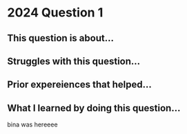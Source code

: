 # 2024 Question 1

## This question is about...


## Struggles with this question...

## Prior expereiences that helped...

## What I learned by doing this question...



bina was hereeee
